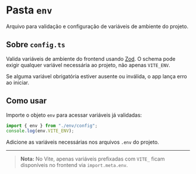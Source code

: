 # Pasta `env`

Arquivo para validação e configuração de variáveis de ambiente do projeto.

## Sobre `config.ts`

Valida variáveis de ambiente do frontend usando [Zod](https://zod.dev/). O schema pode exigir qualquer variável necessária ao projeto, não apenas `VITE_ENV`.

Se alguma variável obrigatória estiver ausente ou inválida, o app lança erro ao iniciar.

## Como usar

Importe o objeto `env` para acessar variáveis já validadas:

```ts
import { env } from "./env/config";
console.log(env.VITE_ENV);
```

Adicione as variáveis necessárias nos arquivos `.env` do projeto.

---

> **Nota:** No Vite, apenas variáveis prefixadas com `VITE_` ficam disponíveis no frontend via `import.meta.env`.
